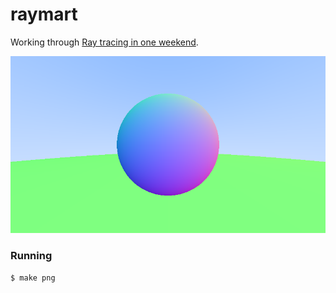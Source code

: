 # raymart

Working through [Ray tracing in one weekend][0].

![test](https://raw.githubusercontent.com/sminez/raymart/main/test.png)

### Running
```sh
$ make png
```

  [0]: https://raytracing.github.io/books/RayTracingInOneWeekend.html
